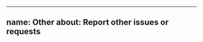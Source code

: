 <!--
Copyright (C) 2023 Roberto Rossini <roberros@uio.no>

SPDX-License-Identifier: MIT
-->

<!-- markdownlint-disable -->

---
name: Other
about: Report other issues or requests
---

<!--
This is a generic template.
Please use this template only if the other templates don't apply.
For Q/A, please use the Discussion page: https://github.com/paulsengroup/modle/discussions
-->

<!-- markdownlint-enable -->

